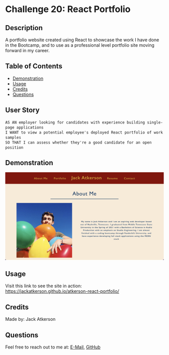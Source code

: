 # Challenge 20: React Portfolio

## Description
A portfolio website created using React to showcase the work I have done in the Bootcamp, and to use as a professional level portfolio site moving forward in my career.

## Table of Contents
- [Demonstration](#demonstration)
- [Usage](#usage)
- [Credits](#credits)
- [Questions](#questions)

## User Story

```
AS AN employer looking for candidates with experience building single-page applications
I WANT to view a potential employee's deployed React portfolio of work samples
SO THAT I can assess whether they're a good candidate for an open position
```

## Demonstration
![Portfolio homepage example](./src/assets/images/portfolio-ex.png)

## Usage
Visit this link to see the site in action:
https://jackatkerson.github.io/atkerson-react-portfolio/

## Credits
Made by: Jack Atkerson

## Questions
Feel free to reach out to me at:
[E-Mail](mailto:jatkerson18@gmail.com),
[GitHub](https://github.com/JackAtkerson)